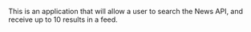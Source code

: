 This is an application that will allow a user to search the News API, and receive up to 10 results in a feed.